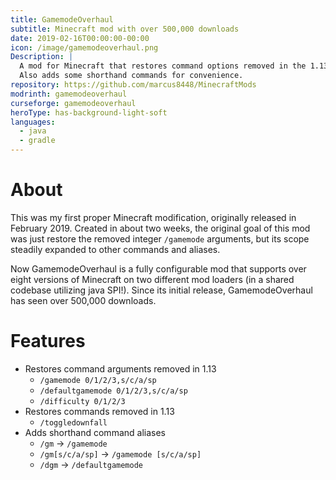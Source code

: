 ```yaml
---
title: GamemodeOverhaul
subtitle: Minecraft mod with over 500,000 downloads
date: 2019-02-16T00:00:00-00:00
icon: /image/gamemodeoverhaul.png
Description: |
  A mod for Minecraft that restores command options removed in the 1.13 update.
  Also adds some shorthand commands for convenience.
repository: https://github.com/marcus8448/MinecraftMods
modrinth: gamemodeoverhaul
curseforge: gamemodeoverhaul
heroType: has-background-light-soft
languages:
  - java
  - gradle
---
```


# About

This was my first proper Minecraft modification, originally released in February 2019.
Created in about two weeks, the original goal of this mod was just restore the removed integer `/gamemode` arguments,
but its scope steadily expanded to other commands and aliases.

Now GamemodeOverhaul is a fully configurable mod
that supports over eight versions of Minecraft on two different mod loaders (in a shared codebase utilizing java SPI!).
Since its initial release, GamemodeOverhaul has seen over 500,000 downloads.

# Features

* Restores command arguments removed in 1.13
  * `/gamemode 0/1/2/3,s/c/a/sp`
  * `/defaultgamemode 0/1/2/3,s/c/a/sp`
  * `/difficulty 0/1/2/3`
* Restores commands removed in 1.13
  * `/toggledownfall`
* Adds shorthand command aliases
  * `/gm` -> `/gamemode`
  * `/gm[s/c/a/sp]` -> `/gamemode [s/c/a/sp]`
  * `/dgm` -> `/defaultgamemode`

